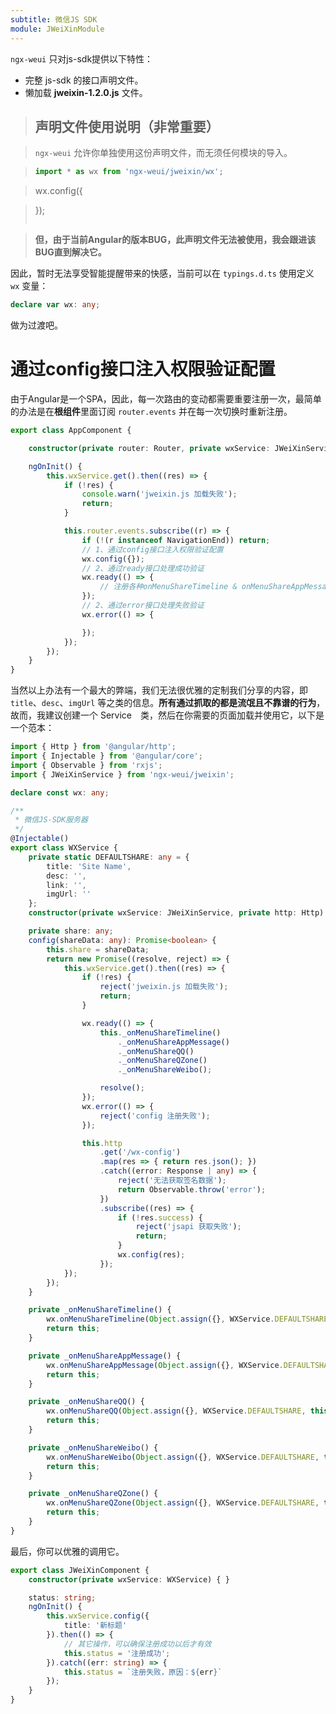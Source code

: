 ```yaml
---
subtitle: 微信JS SDK
module: JWeiXinModule
---
```


`ngx-weui` 只对js-sdk提供以下特性：

+ 完整 js-sdk 的接口声明文件。
+ 懒加载 **jweixin-1.2.0.js** 文件。

> ## 声明文件使用说明（非常重要）

> `ngx-weui` 允许你单独使用这份声明文件，而无须任何模块的导入。

> ```typescript
> import * as wx from 'ngx-weui/jweixin/wx';

> wx.config({

> });
> ```

> **但，由于当前Angular的版本BUG，此声明文件无法被使用，我会跟进该BUG直到解决它。**

因此，暂时无法享受智能提醒带来的快感，当前可以在 `typings.d.ts` 使用定义 `wx` 变量：

```ts
declare var wx: any;
```

做为过渡吧。

# 通过config接口注入权限验证配置

由于Angular是一个SPA，因此，每一次路由的变动都需要重要注册一次，最简单的办法是在**根组件**里面订阅 `router.events` 并在每一次切换时重新注册。

```ts
export class AppComponent {

    constructor(private router: Router, private wxService: JWeiXinService) {}

    ngOnInit() {
        this.wxService.get().then((res) => {
            if (!res) {
                console.warn('jweixin.js 加载失败');
                return;
            }

            this.router.events.subscribe((r) => {
                if (!(r instanceof NavigationEnd)) return;
                // 1、通过config接口注入权限验证配置
                wx.config({});
                // 2、通过ready接口处理成功验证
                wx.ready(() => {
                    // 注册各种onMenuShareTimeline & onMenuShareAppMessage
                });
                // 2、通过error接口处理失败验证
                wx.error(() => {

                });
            });
        });
    }
}
```

当然以上办法有一个最大的弊端，我们无法很优雅的定制我们分享的内容，即 `title`、`desc`、`imgUrl` 等之类的信息。**所有通过抓取的都是流氓且不靠谱的行为**，故而，我建议创建一个 Service　类，然后在你需要的页面加载并使用它，以下是一个范本：

```ts
import { Http } from '@angular/http';
import { Injectable } from '@angular/core';
import { Observable } from 'rxjs';
import { JWeiXinService } from 'ngx-weui/jweixin';

declare const wx: any;

/**
 * 微信JS-SDK服务器
 */
@Injectable()
export class WXService {
    private static DEFAULTSHARE: any = {
        title: 'Site Name',
        desc: '',
        link: '',
        imgUrl: ''
    };
    constructor(private wxService: JWeiXinService, private http: Http) { }

    private share: any;
    config(shareData: any): Promise<boolean> {
        this.share = shareData;
        return new Promise((resolve, reject) => {
            this.wxService.get().then((res) => {
                if (!res) {
                    reject('jweixin.js 加载失败');
                    return;
                }

                wx.ready(() => {
                    this._onMenuShareTimeline()
                        ._onMenuShareAppMessage()
                        ._onMenuShareQQ()
                        ._onMenuShareQZone()
                        ._onMenuShareWeibo();

                    resolve();
                });
                wx.error(() => {
                    reject('config 注册失败');
                });

                this.http
                    .get('/wx-config')
                    .map(res => { return res.json(); })
                    .catch((error: Response | any) => {
                        reject('无法获取签名数据');
                        return Observable.throw('error');
                    })
                    .subscribe((res) => {
                        if (!res.success) {
                            reject('jsapi 获取失败');
                            return;
                        }
                        wx.config(res);
                    });
            });
        });
    }

    private _onMenuShareTimeline() {
        wx.onMenuShareTimeline(Object.assign({}, WXService.DEFAULTSHARE, this.share));
        return this;
    }

    private _onMenuShareAppMessage() {
        wx.onMenuShareAppMessage(Object.assign({}, WXService.DEFAULTSHARE, this.share));
        return this;
    }

    private _onMenuShareQQ() {
        wx.onMenuShareQQ(Object.assign({}, WXService.DEFAULTSHARE, this.share));
        return this;
    }

    private _onMenuShareWeibo() {
        wx.onMenuShareWeibo(Object.assign({}, WXService.DEFAULTSHARE, this.share));
        return this;
    }

    private _onMenuShareQZone() {
        wx.onMenuShareQZone(Object.assign({}, WXService.DEFAULTSHARE, this.share));
        return this;
    }
}
```

最后，你可以优雅的调用它。

```ts
export class JWeiXinComponent {
    constructor(private wxService: WXService) { }

    status: string;
    ngOnInit() {
        this.wxService.config({
            title: '新标题'
        }).then(() => {
            // 其它操作，可以确保注册成功以后才有效
            this.status = '注册成功';
        }).catch((err: string) => {
            this.status = `注册失败，原因：${err}`
        });
    }
}
 ```

